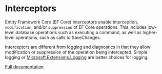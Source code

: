 ﻿# Interceptors

Entity Framework Core (EF Core) interceptors enable interception, `modification`, and/or `suppression` of EF Core operations. This includes low-level database operations such as executing a command, as well as higher-level operations, such as calls to SaveChanges.

Interceptors are different from logging and diagnostics in that they allow modification or suppression of the operation being intercepted. Simple logging or [Microsoft.Extensions.Logging](https://docs.microsoft.com/en-us/ef/core/logging-events-diagnostics/extensions-logging?tabs=v3) are better choices for logging.

[Full documentation](https://docs.microsoft.com/en-us/ef/core/logging-events-diagnostics/interceptors)